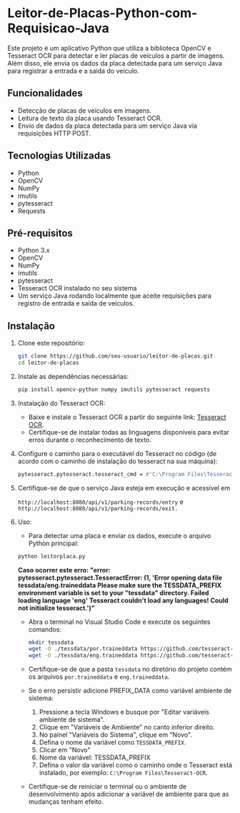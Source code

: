 # Leitor-de-Placas-Python-com-Requisicao-Java

Este projeto é um aplicativo Python que utiliza a biblioteca OpenCV e Tesseract OCR para detectar e ler placas de veículos a partir de imagens. Além disso, ele envia os dados da placa detectada para um serviço Java para registrar a entrada e a saída do veículo.

## Funcionalidades

- Detecção de placas de veículos em imagens.
- Leitura de texto da placa usando Tesseract OCR.
- Envio de dados da placa detectada para um serviço Java via requisições HTTP POST.

## Tecnologias Utilizadas

- Python
- OpenCV
- NumPy
- imutils
- pytesseract
- Requests

## Pré-requisitos

- Python 3.x
- OpenCV
- NumPy
- imutils
- pytesseract
- Tesseract OCR instalado no seu sistema
- Um serviço Java rodando localmente que aceite requisições para registro de entrada e saída de veículos.

## Instalação

1. Clone este repositório:
   ```bash
   git clone https://github.com/seu-usuario/leitor-de-placas.git
   cd leitor-de-placas

2. Instale as dependências necessárias:
    ```bash
   pip install opencv-python numpy imutils pytesseract requests
    ```

3. Instalação do Tesseract OCR:
   - Baixe e instale o Tesseract OCR a partir do seguinte link: [Tesseract OCR](https://github.com/UB-Mannheim/tesseract/wiki).
   - Certifique-se de instalar todas as linguagens disponíveis para evitar erros durante o reconhecimento de texto.

4. Configure o caminho para o executável do Tesseract no código (de acordo com o caminho de instalação do tesseract na sua máquina):
    ```bash
   pytesseract.pytesseract.tesseract_cmd = r'C:\Program Files\Tesseract-OCR\tesseract.exe'
    ```

5. Certifique-se de que o serviço Java esteja em execução e acessível em
   
    ` http://localhost:8080/api/v1/parking-records/entry ` e
    ` http://localhost:8080/api/v1/parking-records/exit. `

6. Uso:
   - Para detectar uma placa e enviar os dados, execute o arquivo Python principal:
   
    ```bash
    python leitorplaca.py
     ```

     **Caso ocorrer este erro: "error: pytesseract.pytesseract.TesseractError: (1, 'Error opening data file tessdata/eng.traineddata Please make sure the TESSDATA_PREFIX environment variable is set to your "tessdata" directory. Failed loading language \'eng\' Tesseract couldn\'t load any languages! Could not initialize tesseract.')"**
   - Abra o terminal no Visual Studio Code e execute os seguintes comandos:
     ```bash
     mkdir tessdata
     wget -O ./tessdata/por.traineddata https://github.com/tesseract-ocr/tessdata/blob/main/por.traineddata?raw=true
     wget -O ./tessdata/eng.traineddata https://github.com/tesseract-ocr/tessdata/blob/main/eng.traineddata?raw=true
     ```
   - Certifique-se de que a pasta `tessdata` no diretório do projeto contém os arquivos `por.traineddata` e `eng.traineddata`.
   - Se o erro persistir adicione PREFIX_DATA como variável ambiente de sistema:
     1. Pressione a tecla Windows e busque por "Editar variáveis ambiente de sistema".
     2. Clique em "Variáveis de Ambiente" no canto inferior direito.
     3. No painel "Variáveis do Sistema", clique em "Novo".
     4. Defina o nome da variável como `TESSDATA_PREFIX`.
     5. Clicar em "Novo"
     6. Nome da variável: TESSDATA_PREFIX
     7. Defina o valor da variável como o caminho onde o Tesseract está instalado, por exemplo: `C:\Program Files\Tesseract-OCR`.
    
   - Certifique-se de reiniciar o terminal ou o ambiente de desenvolvimento após adicionar a variável de ambiente para que as mudanças tenham efeito.

